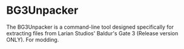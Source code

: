 # BG3Unpacker
The BG3Unpacker is a command-line tool designed specifically for extracting files from Larian Studios' Baldur's Gate 3 (Release version ONLY).  For modding.
